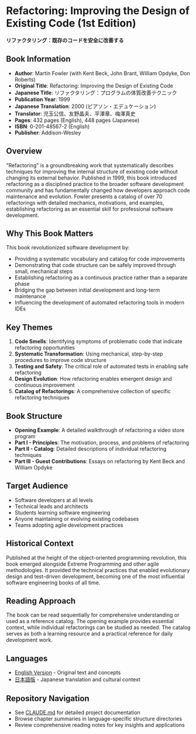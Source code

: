 # Refactoring: Improving the Design of Existing Code (1st Edition)
**リファクタリング：既存のコードを安全に改善する**

## Book Information
- **Author**: Martin Fowler (with Kent Beck, John Brant, William Opdyke, Don Roberts)
- **Original Title**: Refactoring: Improving the Design of Existing Code
- **Japanese Title**: リファクタリング：プログラムの体質改善テクニック
- **Publication Year**: 1999
- **Japanese Translation**: 2000 (ピアソン・エデュケーション)
- **Translator**: 児玉公信、友野晶夫、平澤章、梅澤真史
- **Pages**: 432 pages (English), 448 pages (Japanese)
- **ISBN**: 0-201-48567-2 (English)
- **Publisher**: Addison-Wesley

## Overview
"Refactoring" is a groundbreaking work that systematically describes techniques for improving the internal structure of existing code without changing its external behavior. Published in 1999, this book introduced refactoring as a disciplined practice to the broader software development community and has fundamentally changed how developers approach code maintenance and evolution. Fowler presents a catalog of over 70 refactorings with detailed mechanics, motivations, and examples, establishing refactoring as an essential skill for professional software development.

## Why This Book Matters
This book revolutionized software development by:
- Providing a systematic vocabulary and catalog for code improvements
- Demonstrating that code structure can be safely improved through small, mechanical steps
- Establishing refactoring as a continuous practice rather than a separate phase
- Bridging the gap between initial development and long-term maintenance
- Influencing the development of automated refactoring tools in modern IDEs

## Key Themes
1. **Code Smells**: Identifying symptoms of problematic code that indicate refactoring opportunities
2. **Systematic Transformation**: Using mechanical, step-by-step procedures to improve code structure
3. **Testing and Safety**: The critical role of automated tests in enabling safe refactoring
4. **Design Evolution**: How refactoring enables emergent design and continuous improvement
5. **Catalog of Refactorings**: A comprehensive collection of specific refactoring techniques

## Book Structure
- **Opening Example**: A detailed walkthrough of refactoring a video store program
- **Part I - Principles**: The motivation, process, and problems of refactoring
- **Part II - Catalog**: Detailed descriptions of individual refactoring techniques
- **Part III - Guest Contributions**: Essays on refactoring by Kent Beck and William Opdyke

## Target Audience
- Software developers at all levels
- Technical leads and architects
- Students learning software engineering
- Anyone maintaining or evolving existing codebases
- Teams adopting agile development practices

## Historical Context
Published at the height of the object-oriented programming revolution, this book emerged alongside Extreme Programming and other agile methodologies. It provided the technical practices that enabled evolutionary design and test-driven development, becoming one of the most influential software engineering books of all time.

## Reading Approach
The book can be read sequentially for comprehensive understanding or used as a reference catalog. The opening example provides essential context, while individual refactorings can be studied as needed. The catalog serves as both a learning resource and a practical reference for daily development work.

## Languages
- [English Version](./en/) - Original text and concepts
- [日本語版](./jp/) - Japanese translation and cultural context

## Repository Navigation
- See [CLAUDE.md](./CLAUDE.md) for detailed project documentation
- Browse chapter summaries in language-specific structure directories
- Review comprehensive reading notes for key insights and applications